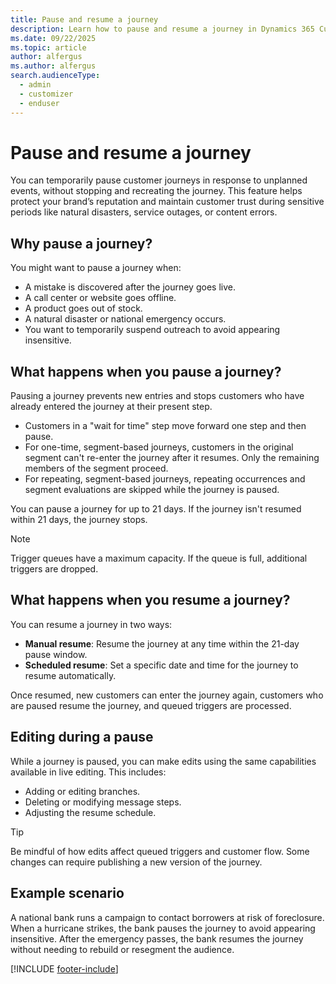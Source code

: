 ```yaml
---
title: Pause and resume a journey
description: Learn how to pause and resume a journey in Dynamics 365 Customer Insights - Journeys.
ms.date: 09/22/2025
ms.topic: article
author: alfergus
ms.author: alfergus
search.audienceType: 
  - admin
  - customizer
  - enduser
---
```


# Pause and resume a journey

You can temporarily pause customer journeys in response to unplanned events, without stopping and recreating the journey. This feature helps protect your brand’s reputation and maintain customer trust during sensitive periods like natural disasters, service outages, or content errors.

## Why pause a journey?

You might want to pause a journey when:

- A mistake is discovered after the journey goes live.
- A call center or website goes offline.
- A product goes out of stock.
- A natural disaster or national emergency occurs.
- You want to temporarily suspend outreach to avoid appearing insensitive.

## What happens when you pause a journey?

Pausing a journey prevents new entries and stops customers who have already entered the journey at their present step.

- Customers in a "wait for time" step move forward one step and then pause.
- For one-time, segment-based journeys, customers in the original segment can't re-enter the journey after it resumes. Only the remaining members of the segment proceed.
- For repeating, segment-based journeys, repeating occurrences and segment evaluations are skipped while the journey is paused. 

You can pause a journey for up to 21 days. If the journey isn't resumed within 21 days, the journey stops.

> [!NOTE]
> Trigger queues have a maximum capacity. If the queue is full, additional triggers are dropped.

## What happens when you resume a journey?

You can resume a journey in two ways:

- **Manual resume**: Resume the journey at any time within the 21-day pause window.
- **Scheduled resume**: Set a specific date and time for the journey to resume automatically.

Once resumed, new customers can enter the journey again, customers who are paused resume the journey, and queued triggers are processed.

## Editing during a pause

While a journey is paused, you can make edits using the same capabilities available in live editing. This includes:

- Adding or editing branches.
- Deleting or modifying message steps.
- Adjusting the resume schedule.

> [!TIP]
> Be mindful of how edits affect queued triggers and customer flow. Some changes can require publishing a new version of the journey.

## Example scenario

A national bank runs a campaign to contact borrowers at risk of foreclosure. When a hurricane strikes, the bank pauses the journey to avoid appearing insensitive. After the emergency passes, the bank resumes the journey without needing to rebuild or resegment the audience.

[!INCLUDE [footer-include](./includes/footer-banner.md)]
